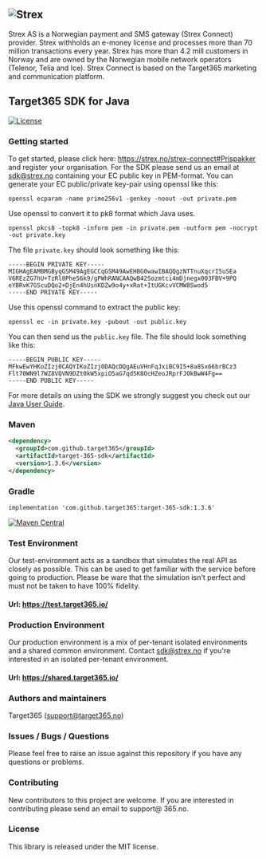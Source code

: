 ## ![Strex](https://github.com/Target365/sdk-for-php/raw/master/strex.png "Strex")
Strex AS is a Norwegian payment and SMS gateway (Strex Connect) provider. Strex withholds an e-money license and processes more than 70 million transactions every year. Strex has more than 4.2 mill customers in Norway and are owned by the Norwegian mobile network operators (Telenor, Telia and Ice). Strex Connect is based on the Target365 marketing and communication platform.

## Target365 SDK for Java
[![License](https://img.shields.io/github/license/Target365/sdk-for-java.svg?style=flat)](https://opensource.org/licenses/MIT)

### Getting started
To get started, please click here: https://strex.no/strex-connect#Prispakker and register your organisation. 
For the SDK please send us an email at <sdk@strex.no> containing your EC public key in PEM-format.
You can generate your EC public/private key-pair using openssl like this:
```
openssl ecparam -name prime256v1 -genkey -noout -out private.pem
```
Use openssl to convert it to pk8 format which Java uses.
```
openssl pkcs8 -topk8 -inform pem -in private.pem -outform pem -nocrypt -out private.key
```
The file `private.key` should look something like this:
```
-----BEGIN PRIVATE KEY-----
MIGHAgEAMBMGByqGSM49AgEGCCqGSM49AwEHBG0wawIBAQQgzNTTnuXqcrI5uSEa
V6REzZG7hU+TzRl0Phe56k9/gPWhRANCAAQwB42Sozmtci4mDjnegx003FBV+9PQ
eYBRvK7GScuDQo2+DjEn4hUsnKDZw9o4y+xRat+ItUGKcvVCMW8Swod5
-----END PRIVATE KEY-----
```

Use this openssl command to extract the public key:
```
openssl ec -in private.key -pubout -out public.key
```
You can then send us the `public.key` file. The file should look something like this:
```
-----BEGIN PUBLIC KEY-----
MFkwEwYHKoZIzj0CAQYIKoZIzj0DAQcDQgAEuVHnFqJxiBC9I5+8a8Sx66brBCz3
Flt70WN9l7WZ8VQVN9DZt0kW5xpiO5aG7qd5K8OcHZeoJRprFJOkBwW4Fg==
-----END PUBLIC KEY-----
```

For more details on using the SDK we strongly suggest you check out our [Java User Guide](USERGUIDE.md).

### Maven
```Xml
<dependency>
  <groupId>com.github.target365</groupId>
  <artifactId>target-365-sdk</artifactId>
  <version>1.3.6</version>
</dependency>
```

### Gradle
```
implementation 'com.github.target365:target-365-sdk:1.3.6'
```
[![Maven Central](https://img.shields.io/maven-central/v/com.github.target365/target-365-sdk.svg?label=Maven%20Central)](https://search.maven.org/search?q=g:%22com.github.target365%22%20AND%20a:%22target-365-sdk%22)

### Test Environment
Our test-environment acts as a sandbox that simulates the real API as closely as possible. This can be used to get familiar with the service before going to production. Please be ware that the simulation isn't perfect and must not be taken to have 100% fidelity.

#### Url: https://test.target365.io/

### Production Environment
Our production environment is a mix of per-tenant isolated environments and a shared common environment. Contact <sdk@strex.no> if you're interested in an isolated per-tenant environment.

#### Url: https://shared.target365.io/

### Authors and maintainers
Target365 (<support@target365.no>)

### Issues / Bugs / Questions
Please feel free to raise an issue against this repository if you have any questions or problems.

### Contributing
New contributors to this project are welcome. If you are interested in contributing please
send an email to support@
365.no.

### License
This library is released under the MIT license.
